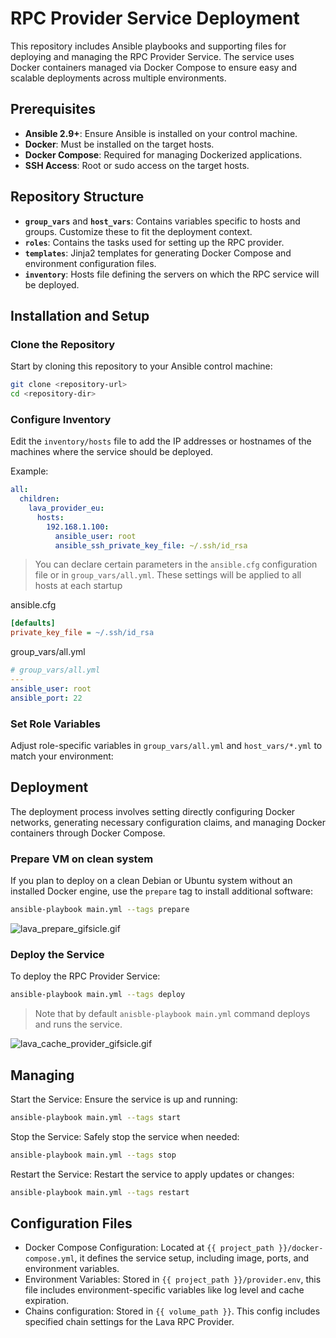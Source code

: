 # RPC Provider Service Deployment

This repository includes Ansible playbooks and supporting files for deploying and managing the RPC Provider Service. The service uses Docker containers managed via Docker Compose to ensure easy and scalable deployments across multiple environments.

## Prerequisites

- **Ansible 2.9+**: Ensure Ansible is installed on your control machine.
- **Docker**: Must be installed on the target hosts.
- **Docker Compose**: Required for managing Dockerized applications.
- **SSH Access**: Root or sudo access on the target hosts.

## Repository Structure

- **`group_vars`** and **`host_vars`**: Contains variables specific to hosts and groups. Customize these to fit the deployment context.
- **`roles`**: Contains the tasks used for setting up the RPC provider.
- **`templates`**: Jinja2 templates for generating Docker Compose and environment configuration files.
- **`inventory`**: Hosts file defining the servers on which the RPC service will be deployed.

## Installation and Setup

### Clone the Repository

Start by cloning this repository to your Ansible control machine:

```bash
git clone <repository-url>
cd <repository-dir>
```

### Configure Inventory

Edit the `inventory/hosts` file to add the IP addresses or hostnames of the machines where the service should be deployed.

Example:

```yaml
all:
  children:
    lava_provider_eu:
      hosts:
        192.168.1.100:
          ansible_user: root
          ansible_ssh_private_key_file: ~/.ssh/id_rsa
```

> You can declare certain parameters in the `ansible.cfg` configuration file or in `group_vars/all.yml`. These settings will be applied to all hosts at each startup

ansible.cfg
```ini
[defaults]
private_key_file = ~/.ssh/id_rsa
```

group_vars/all.yml

```yml
# group_vars/all.yml
---
ansible_user: root
ansible_port: 22
```

### Set Role Variables
Adjust role-specific variables in `group_vars/all.yml` and `host_vars/*.yml` to match your environment:

## Deployment
The deployment process involves setting directly configuring Docker networks, generating necessary configuration claims, and managing Docker containers through Docker Compose.

### Prepare VM on clean system

If you plan to deploy on a clean Debian or Ubuntu system without an installed Docker engine, use the `prepare` tag to install additional software:
```bash
ansible-playbook main.yml --tags prepare
```
![lava_prepare_gifsicle.gif](..%2Fguides%2Flava_prepare_gifsicle.gif)

### Deploy the Service
To deploy the RPC Provider Service:

```bash
ansible-playbook main.yml --tags deploy
```

> Note that by default ```anisble-playbook main.yml``` command deploys and runs the service.

![lava_cache_provider_gifsicle.gif](..%2Fguides%2Flava_cache_provider_gifsicle.gif)

## Managing

Start the Service: Ensure the service is up and running:

```bash
ansible-playbook main.yml --tags start
```

Stop the Service: Safely stop the service when needed:

```bash
ansible-playbook main.yml --tags stop
```

Restart the Service: Restart the service to apply updates or changes:

```bash
ansible-playbook main.yml --tags restart
```

## Configuration Files

* Docker Compose Configuration: Located at `{{ project_path }}/docker-compose.yml`, it defines the service setup, including image, ports, and environment variables.
* Environment Variables: Stored in `{{ project_path }}/provider.env`, this file includes environment-specific variables like log level and cache expiration.
* Chains configuration: Stored in `{{ volume_path }}`. This config includes specified chain settings for the Lava RPC Provider.